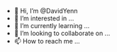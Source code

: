 - 👋 Hi, I’m @DavidYenn
- 👀 I’m interested in ...
- 🌱 I’m currently learning ...
- 💞️ I’m looking to collaborate on ...
- 📫 How to reach me ...

<!---
DavidYenn/DavidYenn is a ✨ special ✨ repository because its `README.md` (this file) appears on your GitHub profile.
You can click the Preview link to take a look at your changes.
--->
